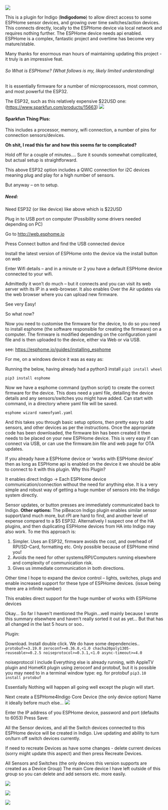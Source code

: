 ![](Images/ESPHOME4Indigo.png)

This is a plugin for Indigo (**Indigodomo**) to allow direct access to some ESPHome sensor devices, and growing over time switches/action devices.   This connects directly, locally to the ESPHome device via local network and requires nothing further.  The ESPHome device needs api enabled.
ESPHome is a complex, fantastic project and overtime has become very mature/stable.

Many thanks for enormous man hours of maintaining updating this project - it truly is an impressive feat.

###### So What is ESPHome?  (What follows is my, likely limited understanding)

It is essentially firmware for a number of microprocessors, most common, and most powerful the ESP32.

The ESP32, such as this relatively expensive $22USD one: (https://www.sparkfun.com/products/15663)
![](Images/sparkfun.png)

#### Sparkfun Thing Plus:

This includes a processor, memory, wifi connection, a number of pins for connection sensors/devices.

**Oh shit, I read this far and how this seems far to complicated?**

Hold off for a couple of minutes….
Sure it sounds somewhat complicated, but actual setup is straightforward.

This above ESP32 option includes a QWIC connection for i2C devices meaning plug and play for a high number of sensors.

But anyway – on to setup.

##### Need:

Need ESP32 (or like device) like above which is $22USD

Plug in to USB port on computer (Possibility some drivers needed depending on PC)

Go to http://web.esphome.io

Press Connect button and find the USB connected device

Install the latest version of ESPHome onto the device via the install button on web

Enter Wifi details – and in a minute or 2 you have a default ESPHome device connected to your wifi.

Admittedly it won’t do much – but it connects and you can visit its web server with its IP in a web-browser.  It also enables Over the Air updates via the web browser where you can upload new firmware.

See very Easy!

So what now?

Now you need to customise the firmware for the device, to do so you need to install esphome (the software responsible for creating the firmware) on a computer.   The firmware is modified depending on the configuration yaml file and is then uploaded to the device, either via Web or via USB.

see:
https://esphome.io/guides/installing_esphome

For me, on a windows device it was as easy as:

Running the below, having already had a python3 install
`pip3 install wheel `

`pip3 install esphome`

Now we have a esphome command (python script) to create the correct firmware for the device.  This does need a yaml file, detailing the device details and any sensors/switches you might have added.
Can start with command, in a directory where yaml file will be saved.

`esphome wizard nameofyaml.yaml`

And this takes you through basic setup options, then pretty easy to add sensors, and other devices as per the instructions.
Once the appropriate code has been downloaded, the firmware bin has been created it then needs to be placed on your new ESPHome device.  This is very easy if can connect via USB, or can use the firmware.bin file and web page for OTA updates.

If you already have a ESPHome device or ‘works with ESPHome device’ then as long as ESPHome api is enabled on the device it we should be able to connect to it with this plugin.
Why this Plugin?

It enables direct Indigo -> Each ESPHome device communication/connection without the need for anything else.
It is a very simple and robust way of getting a huge number of sensors into the Indigo system directly.

Sensor updates, or button presses are immediately  communicated back to Indigo.
**Other options:**
The piBeacon Indigo plugin enables similar sensor support/and much more, but rPI are hard to find, and another level of expense compared to a $5 ESP32.
Alternatively I suspect one of the HA plugins, and then duplicating ESPHome devices from HA into Indigo may also work.
To me this approach is:

1. Simpler.
   Uses an ESP32, firmware avoids the cost, and overhead of RPI/SD-Card, formatting etc.
   Only possible because of ESPHome mind you!
2. Avoids the need for other systems/RPI/Computers running elsewhere and complexity of communication risk.
3. Gives us immediate communication in both directions.

Other time I hope to expand the device control – lights, switches, plugs and enable increased support for these type of ESPHome devices.   (issue being there are a infinite number)

This enables direct support for the huge number of works with ESPHome devices

Okay... So far I haven't mentioned the Plugin...well mainly because I wrote this summary elsewhere and haven't really sorted it out as yet...
But that has all changed in the last 5 hours or soo..

Plugin:

Download.
Install double click.
We do have some dependencies..
`protobuf>=3.19.0
zeroconf>=0.36.0,<1.0
chacha20poly1305-reuseable>=0.2.5
noiseprotocol>=0.3.1,<1.0
async-timeout>=4.0`

noiseprotocol I include
Everything else is already running, with AppleTV plugin and HomeKit plugin using zeroconf and protobuf, but it is possible you may need to in a terminal window
type: eg. for protobuf
`pip3.10 install protobuf`

Essentially Nothing will happen all going well except the plugin will start.

Next create a ESPHome4Indigo Core Device (the only device option)
Name it ideally before much else...
![](Images/ESPHomeCore.png)

Enter the IP address of you ESPHome device, password and port (defaults to 6053)
Press Save:

All the Sensor devices, and all the Switch devices connected to this ESPHome device will be created in Indigo.
Live updating and ability to turn on/turn off switch devices currently.

If need to recreate Devices as have some changes - delete current devices (sorry might update this aspect)
and then press Recreate Devices.

All Sensors and Switches (the only devices this version supports are created as a Device Group)
The main Core device I have left outside of this group so you can delete and add sensors etc. more easily.

![](Images/GroupedDevices.png)

![](Images/ExampleDevicesCreated.png)

![](Images/States.png)


